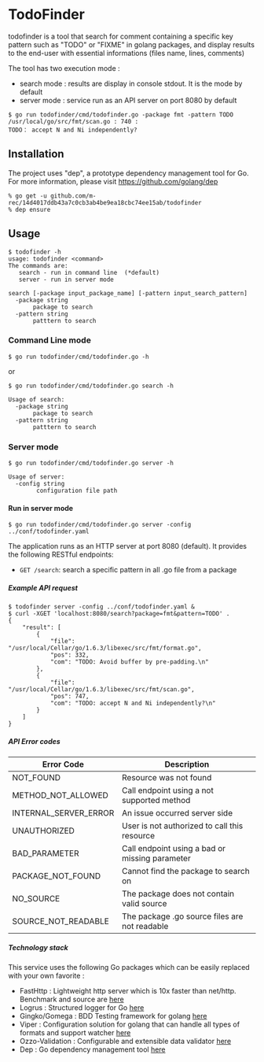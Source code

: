 TodoFinder 
===

todofinder is a tool that search for comment containing a specific key pattern such as "TODO" or "FIXME" in golang packages, and display results to the end-user with essential informations (files name, lines, comments) 

The tool has two execution mode :
- search mode : results are display in console stdout. It is the mode by default 
- server mode : service run as an API server on port 8080 by default


```
$ go run todofinder/cmd/todofinder.go -package fmt -pattern TODO 
/usr/local/go/src/fmt/scan.go : 740 :
TODO： accept N and Ni independently?
```

Installation
---

The project uses "dep", a prototype dependency management tool for Go.
For more information, please visit https://github.com/golang/dep
```
% go get -u github.com/m-rec/14d4017ddb43a7c0cb3ab4be9ea18cbc74ee15ab/todofinder
% dep ensure
```

Usage
---

```
$ todofinder -h
usage: todofinder <command>
The commands are:
   search - run in command line  (*default)
   server - run in server mode

search [-package input_package_name] [-pattern input_search_pattern]
  -package string
       package to search
  -pattern string
       patttern to search
```

### Command Line mode

```
$ go run todofinder/cmd/todofinder.go -h
```
or
```
$ go run todofinder/cmd/todofinder.go search -h
```

```
Usage of search:
  -package string
       package to search
  -pattern string
       patttern to search
```

### Server mode

```
$ go run todofinder/cmd/todofinder.go server -h
```

```
Usage of server:
  -config string
    	configuration file path
```

#### Run in server mode
```
$ go run todofinder/cmd/todofinder.go server -config ../conf/todofinder.yaml

```
The application runs as an HTTP server at port 8080 (default). It provides the following RESTful endpoints:

* `GET /search`: search a specific pattern in all .go file from a package

##### Example API request

```
$ todofinder server -config ../conf/todofinder.yaml &
$ curl -XGET 'localhost:8080/search?package=fmt&pattern=TODO' .
{
    "result": [
        {
            "file": "/usr/local/Cellar/go/1.6.3/libexec/src/fmt/format.go",
            "pos": 332,
            "com": "TODO: Avoid buffer by pre-padding.\n"
        },
        {
            "file": "/usr/local/Cellar/go/1.6.3/libexec/src/fmt/scan.go",
            "pos": 747,
            "com": "TODO: accept N and Ni independently?\n"
        }
    ]
}

```

##### API Error codes


| Error Code | Description |
| --- | --- |
| NOT_FOUND | Resource was not found |
| METHOD_NOT_ALLOWED| Call endpoint using a not supported method |
| INTERNAL_SERVER_ERROR| An issue occurred server side |
| UNAUTHORIZED| User is not authorized to call this resource |
| BAD_PARAMETER| Call endpoint using a bad or missing parameter |
| PACKAGE_NOT_FOUND| Cannot find the package to search on |
| NO_SOURCE| The package does not contain valid source |
| SOURCE_NOT_READABLE| The package .go source files are not readable |


##### Technology stack

This service uses the following Go packages which can be easily replaced with your own favorite :

* FastHttp : Lightweight http server which is 10x faster than net/http. Benchmark and source are [here](https://github.com/valyala/fasthttp)
* Logrus : Structured logger for Go [here](https://github.com/sirupsen/logrus)
* Gingko/Gomega : BDD Testing framework for golang [here](https://onsi.github.io/ginkgo)
* Viper : Configuration solution for golang that can handle all types of formats and support watcher [here](https://github.com/spf13/viper)
* Ozzo-Validation : Configurable and extensible data validator [here](https://github.com/go-ozzo/ozzo-validation)
* Dep : Go dependency management tool [here](https://github.com/golang/dep)
